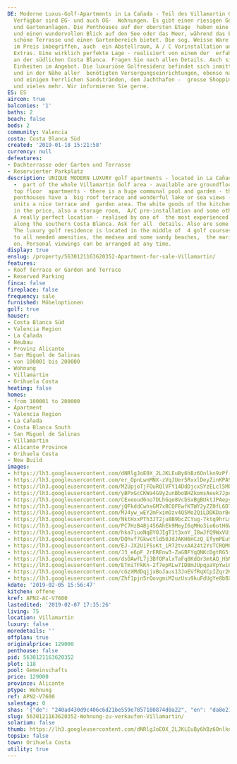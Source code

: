 ```yaml
---
DE: Moderne Luxus-Golf-Apartments in La Cañada - Teil des Villamartin Golf Gebiets.
  Verfügbar sind EG- und auch OG-  Wohnungen. Es gibt einen riesigen Gemeinschaftspool
  und Gartenanlagen. Die Penthouses auf der obersten Etage  haben eine große Dachterrasse
  und einen wundervollen Blick auf den See oder das Meer, während das Erdgeschoss  eine
  schöne Terrasse und einen Gartenbereich bietet. Die sog. Weisse Ware der Küche ist
  im Preis inbegriffen, auch  ein Abstellraum, A / C Vorinstallation und einige andere
  Extras. Eine wirklich perfekte Lage - realisiert von einem der  erfahrensten Familienunternehmen
  an der südlichen Costa Blanca. Fragen Sie nach allen Details. Auch sind einige 3  Sz
  Einheiten im Angebot. Die luxuriöse Golfresidenz befindet sich inmitten von 4 Golfplätzen
  und in der Nähe aller  benötigten Versorgungseinrichtungen, ebenso nahe zum Meer
  und einigen herrlichen Sandstränden, dem Jachthafen -  grosse Shopping-Zentren -
  und vieles mehr. Wir informieren Sie gerne.
ES: ES
aircon: true
balconies: '1'
baths: 2
beach: false
beds: 2
community: Valencia
costa: Costa Blanca Süd
created: '2019-01-18 15:21:58'
currency: null
defeatures:
- Dachterrasse oder Garten und Terrasse
- Reservierter Parkplatz
description: UNIQUE MODERN LUXURY golf apartments - located in La Cañada (La Canyada)
  -  part of the whole Villamartin Golf area - available are groundfloor and also
  top floor  apartments - there is a huge communal pool and garden - the top floor
  penthouses have a  big roof terrace and wonderful lake or sea views - the groundfloor
  units a nice terrace and  garden area. The white goods of the kitchen are included
  in the price, also a storage room,  A/C pre-installation and some other extras.
  A really perfect location - realised by one of  the most experienced family builders
  along the southern Costa Blanca. Ask for all  details. Also are some 3bed available.
  The luxury golf residence is located in the middle of  4 golf courses and close
  to all needed amenities, the medsea and some sandy beaches,  the marina - and so
  on. Personal viewings can be arranged at any time.
display: true
enslug: /property/5630121163620352-Apartment-for-sale-Villamartin/
features:
- Roof Terrace or Garden and Terrace
- Reserved Parking
finca: false
fireplace: false
frequency: sale
furnished: Möbeloptionen
golf: true
hauser:
- Costa Blanca Süd
- Valencia Region
- La Cañada
- Neubau
- Provinz Alicante
- San Miguel de Salinas
- von 100001 bis 200000
- Wohnung
- Villamartin
- Orihuela Costa
heating: false
homes:
- from 100001 to 200000
- Apartment
- Valencia Region
- La Cañada
- Costa Blanca South
- San Miguel de Salinas
- Villamartin
- Alicante Province
- Orihuela Costa
- New Build
images:
- https://lh3.googleusercontent.com/dNRlgJoE0X_2LJKLEuBy6hBz6Onlkn9zPf-86KINix6J3mbSVOFHt69byAkVGXtqkchFeVNohK7YZjlbHyE2=w640-rj-e30-l100
- https://lh3.googleusercontent.com/er_OpnLwnMNX-zVqJUer5RxxlDeyZinKPA9ttQRgO0t2LFoTAC11QhHrxori-GOJcp19VsOUAI4beinhQja2=w640-rj-e30-l100
- https://lh3.googleusercontent.com/M2UpjoTjFOuRQlVFY14DdDjcxSYzELcl5MOKCd242iTIwpeE7P9va1wQ2NaOhmg110emH8ySBYai5VKHCyD2_w=w640-rj-e30-l100
- https://lh3.googleusercontent.com/yBPxGcCKWa4G9y2unBboBHZkomsAeuk7JpezBcPLLEbjpedpeEp6GXfiVtuweC7Hu7ZzMaiNMIv0_RsNDUMP=w640-rj-e30-l100
- https://lh3.googleusercontent.com/CExeoud6no7DLhGqe8VcbSxBgBUktJPAepy1nwc3e_F0O_z620FHeFEvD4jtFogxmWfNldgYGvSsjAQj3WPP=w640-rj-e30-l100
- https://lh3.googleusercontent.com/jQFkddCwhsGM7xBCQFEwfKTWY2yZZ0fL6DTN4tko0mvKvn9Rcfj7GxomvPAGm24Fink6F3dnEG5ePpbiswJU=w640-rj-e30-l100
- https://lh3.googleusercontent.com/MJ4yw_wEY2mFximOzv4QSMo2QiLDDKDarBeA7iefnUDLqs5r-dJ8oJMvcKjQsUsdmi1uhxTtcmvDhloZUjg=w640-rj-e30-l100
- https://lh3.googleusercontent.com/NktHxxPTh3JT2ju8B9bcZCYug-7ktq9hrLmKEEqINwy5Ov0K0qymDYPcq-kFMs4dWTyogxnizn4up8dmHdw=w640-rj-e30-l100
- https://lh3.googleusercontent.com/PC7HzB48j456AhEk9MeyI6qMHo3ie6otH6WW2VWDQoWn96ridiYVjihEBohY0J8yrtGtYjZVQYtrteKGhGnW=w640-rj-e30-l100
- https://lh3.googleusercontent.com/hka7iuoNqBY0JIgT1t3xnY_I8wJfQ9WxVUiF_vrcfwIqJKjUELHwFF2UFIZblzhbRbn-4Cm_BjZU4naW3ox3=w640-rj-e30-l100
- https://lh3.googleusercontent.com/DQhvf7Gkwctld50JdJAKH6HCzQ_EfymPEu9fQ6wPsJK7r9tP5YSt59TBbsYHwtAz-jrkA8XdOgBQDXE2nIY=w640-rj-e30-l100
- https://lh3.googleusercontent.com/EJ-JX2U1FSsKt_iR72tvxAA24t2YsTCRQMCMtA_4xGC66TfQ2YKJN-CbcBzrwdNScwHVtYIG55KEeEc8nCwP=w640-rj-e30-l100
- https://lh3.googleusercontent.com/J3_e6pF_2rEREnw3-ZaGBFYqQNKcDgtRG5ihxHoYRK2qzw48-e115-ro4ewjhxArAA9Yi9LzGbFXFBKgS4k=w640-rj-e30-l100
- https://lh3.googleusercontent.com/dsOAwfL7j3BfOPalxTaFq8KdQr3mtAQ_HbN9gTZLb5yxmAn42SGfcFPzMpUtXTkGg_UklZMNUKwH4-t6UO2O=w640-rj-e30-l100
- https://lh3.googleusercontent.com/ETmiTFkKn-2f7epRLw7IDBmJUpqpaVpYwi6oL6O29mAD1svd1_WbX-W7x2dxT5Y3JMb1ZRjtqyYSlhdTBDM=w640-rj-e30-l100
- https://lh3.googleusercontent.com/cGzXMdDqjjxBoJaus13JnEVfRqXCpIZqr2KqdV0nRPOtNbiGUxSMYhZdK7DlZbYmuicsI7xrv4P7EK-nIdPh=w640-rj-e30-l100
- https://lh3.googleusercontent.com/Zhf1pjn5rQovgmiM2uzUsu9kuFdUgYe8bBXx2wQH-QK-i05pn00oseLoT1FD87QyG6rv-6g3tZ3WbeIMwVxeag=w640-rj-e30-l100
kdate: '2019-02-05 15:56:47'
kitchen: offene
kref: APN2-AC-V7600
lastedited: '2019-02-07 17:35:26'
living: 75
location: Villamartin
luxury: false
moredetails: ''
offplan: true
originalprice: 129000
penthouse: false
pid: 5630121163620352
plot: 118
pool: Gemeinschafts
price: 129000
province: Alicante
ptype: Wohnung
ref: APN2-V7600
salestage: 0
shas: '{"de": "240ad430d9c406c6d21be559e7857180874d0a22", "en": "da8e217e9cdd006d516d92f8e18883a33762dd96"}'
slug: 5630121163620352-Wohnung-zu-verkaufen-Villamartin/
solarium: false
thumb: https://lh3.googleusercontent.com/dNRlgJoE0X_2LJKLEuBy6hBz6Onlkn9zPf-86KINix6J3mbSVOFHt69byAkVGXtqkchFeVNohK7YZjlbHyE2=w400-h240-n-rj-e30-l100
topsix: false
town: Orihuela Costa
utility: true
---
```

